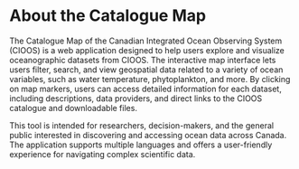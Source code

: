 # About the Catalogue Map

The Catalogue Map of the Canadian Integrated Ocean Observing System (CIOOS) is a web application designed to help users explore and visualize oceanographic datasets from CIOOS. The interactive map interface lets users filter, search, and view geospatial data related to a variety of ocean variables, such as water temperature, phytoplankton, and more. By clicking on map markers, users can access detailed information for each dataset, including descriptions, data providers, and direct links to the CIOOS catalogue and downloadable files.

This tool is intended for researchers, decision-makers, and the general public interested in discovering and accessing ocean data across Canada. The application supports multiple languages and offers a user-friendly experience for navigating complex scientific data.
